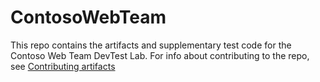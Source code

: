 # ContosoWebTeam

This repo contains the artifacts and supplementary test code for the Contoso Web Team DevTest Lab. For info about contributing to the repo, see [Contributing artifacts](../docs/repo-policy.md)
